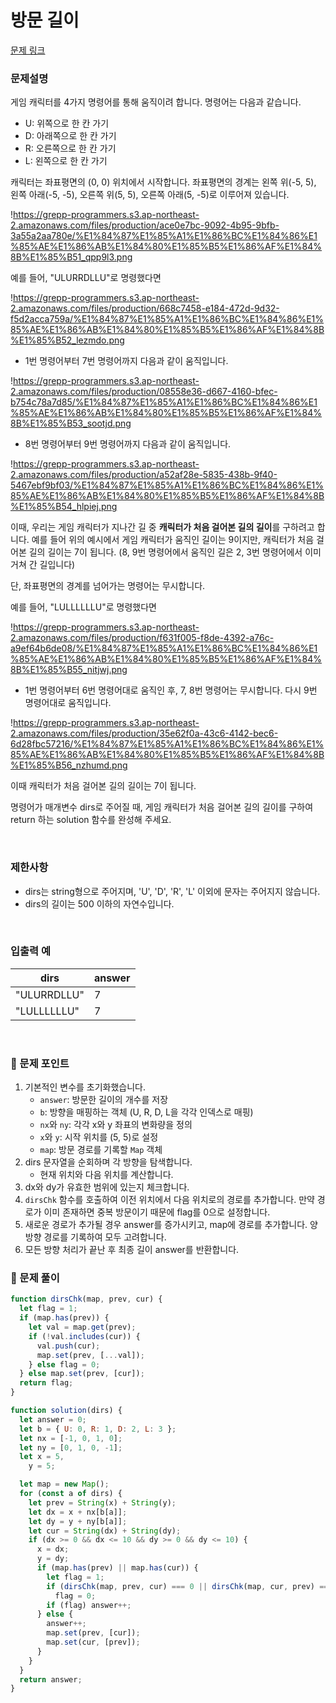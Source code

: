 # 방문 길이

[문제 링크](https://school.programmers.co.kr/learn/courses/30/lessons/49994)

### 문제설명

게임 캐릭터를 4가지 명령어를 통해 움직이려 합니다. 명령어는 다음과 같습니다.

- U: 위쪽으로 한 칸 가기
- D: 아래쪽으로 한 칸 가기
- R: 오른쪽으로 한 칸 가기
- L: 왼쪽으로 한 칸 가기

캐릭터는 좌표평면의 (0, 0) 위치에서 시작합니다. 좌표평면의 경계는 왼쪽 위(-5, 5), 왼쪽 아래(-5, -5), 오른쪽 위(5, 5), 오른쪽 아래(5, -5)로 이루어져 있습니다.

!https://grepp-programmers.s3.ap-northeast-2.amazonaws.com/files/production/ace0e7bc-9092-4b95-9bfb-3a55a2aa780e/%E1%84%87%E1%85%A1%E1%86%BC%E1%84%86%E1%85%AE%E1%86%AB%E1%84%80%E1%85%B5%E1%86%AF%E1%84%8B%E1%85%B51_qpp9l3.png

예를 들어, "ULURRDLLU"로 명령했다면

!https://grepp-programmers.s3.ap-northeast-2.amazonaws.com/files/production/668c7458-e184-472d-9d32-f5d2acca759a/%E1%84%87%E1%85%A1%E1%86%BC%E1%84%86%E1%85%AE%E1%86%AB%E1%84%80%E1%85%B5%E1%86%AF%E1%84%8B%E1%85%B52_lezmdo.png

- 1번 명령어부터 7번 명령어까지 다음과 같이 움직입니다.

!https://grepp-programmers.s3.ap-northeast-2.amazonaws.com/files/production/08558e36-d667-4160-bfec-b754c78a7d85/%E1%84%87%E1%85%A1%E1%86%BC%E1%84%86%E1%85%AE%E1%86%AB%E1%84%80%E1%85%B5%E1%86%AF%E1%84%8B%E1%85%B53_sootjd.png

- 8번 명령어부터 9번 명령어까지 다음과 같이 움직입니다.

!https://grepp-programmers.s3.ap-northeast-2.amazonaws.com/files/production/a52af28e-5835-438b-9f40-5467ebf9bf03/%E1%84%87%E1%85%A1%E1%86%BC%E1%84%86%E1%85%AE%E1%86%AB%E1%84%80%E1%85%B5%E1%86%AF%E1%84%8B%E1%85%B54_hlpiej.png

이때, 우리는 게임 캐릭터가 지나간 길 중 **캐릭터가 처음 걸어본 길의 길이**를 구하려고 합니다. 예를 들어 위의 예시에서 게임 캐릭터가 움직인 길이는 9이지만, 캐릭터가 처음 걸어본 길의 길이는 7이 됩니다. (8, 9번 명령어에서 움직인 길은 2, 3번 명령어에서 이미 거쳐 간 길입니다)

단, 좌표평면의 경계를 넘어가는 명령어는 무시합니다.

예를 들어, "LULLLLLLU"로 명령했다면

!https://grepp-programmers.s3.ap-northeast-2.amazonaws.com/files/production/f631f005-f8de-4392-a76c-a9ef64b6de08/%E1%84%87%E1%85%A1%E1%86%BC%E1%84%86%E1%85%AE%E1%86%AB%E1%84%80%E1%85%B5%E1%86%AF%E1%84%8B%E1%85%B55_nitjwj.png

- 1번 명령어부터 6번 명령어대로 움직인 후, 7, 8번 명령어는 무시합니다. 다시 9번 명령어대로 움직입니다.

!https://grepp-programmers.s3.ap-northeast-2.amazonaws.com/files/production/35e62f0a-43c6-4142-bec6-6d28fbc57216/%E1%84%87%E1%85%A1%E1%86%BC%E1%84%86%E1%85%AE%E1%86%AB%E1%84%80%E1%85%B5%E1%86%AF%E1%84%8B%E1%85%B56_nzhumd.png

이때 캐릭터가 처음 걸어본 길의 길이는 7이 됩니다.

명령어가 매개변수 dirs로 주어질 때, 게임 캐릭터가 처음 걸어본 길의 길이를 구하여 return 하는 solution 함수를 완성해 주세요.

<br/>

### 제한사항

- dirs는 string형으로 주어지며, 'U', 'D', 'R', 'L' 이외에 문자는 주어지지 않습니다.
- dirs의 길이는 500 이하의 자연수입니다.

<br/>

### **입출력 예**

| dirs        | answer |
| ----------- | ------ |
| "ULURRDLLU" | 7      |
| "LULLLLLLU" | 7      |

<br/>

### 📕 문제 포인트

1. 기본적인 변수를 초기화했습니다.
   - `answer`: 방문한 길이의 개수를 저장
   - `b`: 방향을 매핑하는 객체 (U, R, D, L을 각각 인덱스로 매핑)
   - `nx`와 `ny`: 각각 x와 y 좌표의 변화량을 정의
   - `x`와 `y`: 시작 위치를 (5, 5)로 설정
   - `map`: 방문 경로를 기록할 `Map` 객체
2. dirs 문자열을 순회하며 각 방향을 탐색합니다.
   - 현재 위치와 다음 위치를 계산합니다.
3. dx와 dy가 유효한 범위에 있는지 체크합니다.
4. `dirsChk` 함수를 호출하여 이전 위치에서 다음 위치로의 경로를 추가합니다. 만약 경로가 이미 존재하면 중복 방문이기 때문에 flag를 0으로 설정합니다.
5. 새로운 경로가 추가될 경우 answer를 증가시키고, map에 경로를 추가합니다. 양방향 경로를 기록하여 모두 고려합니다.
6. 모든 방향 처리가 끝난 후 최종 길이 answer를 반환합니다.

### 📝 문제 풀이

```js
function dirsChk(map, prev, cur) {
  let flag = 1;
  if (map.has(prev)) {
    let val = map.get(prev);
    if (!val.includes(cur)) {
      val.push(cur);
      map.set(prev, [...val]);
    } else flag = 0;
  } else map.set(prev, [cur]);
  return flag;
}

function solution(dirs) {
  let answer = 0;
  let b = { U: 0, R: 1, D: 2, L: 3 };
  let nx = [-1, 0, 1, 0];
  let ny = [0, 1, 0, -1];
  let x = 5,
    y = 5;

  let map = new Map();
  for (const a of dirs) {
    let prev = String(x) + String(y);
    let dx = x + nx[b[a]];
    let dy = y + ny[b[a]];
    let cur = String(dx) + String(dy);
    if (dx >= 0 && dx <= 10 && dy >= 0 && dy <= 10) {
      x = dx;
      y = dy;
      if (map.has(prev) || map.has(cur)) {
        let flag = 1;
        if (dirsChk(map, prev, cur) === 0 || dirsChk(map, cur, prev) === 0)
          flag = 0;
        if (flag) answer++;
      } else {
        answer++;
        map.set(prev, [cur]);
        map.set(cur, [prev]);
      }
    }
  }
  return answer;
}
```

